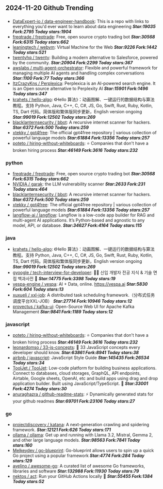 ## 2024-11-20 Github Trending

### 
* [DataExpert-io / data-engineer-handbook](https://github.com/DataExpert-io/data-engineer-handbook): This is a repo with links to everything you'd ever want to learn about data engineering ***Star:19035 Fork:2795 Today stars:1904***
* [freqtrade / freqtrade](https://github.com/freqtrade/freqtrade): Free, open source crypto trading bot ***Star:30568 Fork:6315 Today stars:662***
* [leaningtech / webvm](https://github.com/leaningtech/webvm): Virtual Machine for the Web ***Star:9226 Fork:1442 Today stars:521***
* [twentyhq / twenty](https://github.com/twentyhq/twenty): Building a modern alternative to Salesforce, powered by the community. ***Star:20904 Fork:2299 Today stars:367***
* [awslabs / multi-agent-orchestrator](https://github.com/awslabs/multi-agent-orchestrator): Flexible and powerful framework for managing multiple AI agents and handling complex conversations ***Star:1100 Fork:77 Today stars:366***
* [ItzCrazyKns / Perplexica](https://github.com/ItzCrazyKns/Perplexica): Perplexica is an AI-powered search engine. It is an Open source alternative to Perplexity AI ***Star:15901 Fork:1496 Today stars:347***
* [krahets / hello-algo](https://github.com/krahets/hello-algo): 《Hello 算法》：动画图解、一键运行的数据结构与算法教程。支持 Python, Java, C++, C, C#, JS, Go, Swift, Rust, Ruby, Kotlin, TS, Dart 代码。简体版和繁体版同步更新，English version ongoing ***Star:99019 Fork:12502 Today stars:269***
* [blacklanternsecurity / bbot](https://github.com/blacklanternsecurity/bbot): A recursive internet scanner for hackers. ***Star:6372 Fork:500 Today stars:259***
* [xtekky / gpt4free](https://github.com/xtekky/gpt4free): The official gpt4free repository | various collection of powerful language models ***Star:61884 Fork:13356 Today stars:257***
* [poteto / hiring-without-whiteboards](https://github.com/poteto/hiring-without-whiteboards): ⭐️ Companies that don't have a broken hiring process ***Star:46149 Fork:3616 Today stars:232***

### python
* [freqtrade / freqtrade](https://github.com/freqtrade/freqtrade): Free, open source crypto trading bot ***Star:30568 Fork:6315 Today stars:662***
* [NVIDIA / garak](https://github.com/NVIDIA/garak): the LLM vulnerability scanner ***Star:2633 Fork:231 Today stars:464***
* [blacklanternsecurity / bbot](https://github.com/blacklanternsecurity/bbot): A recursive internet scanner for hackers. ***Star:6372 Fork:500 Today stars:259***
* [xtekky / gpt4free](https://github.com/xtekky/gpt4free): The official gpt4free repository | various collection of powerful language models ***Star:61884 Fork:13356 Today stars:257***
* [langflow-ai / langflow](https://github.com/langflow-ai/langflow): Langflow is a low-code app builder for RAG and multi-agent AI applications. It’s Python-based and agnostic to any model, API, or database. ***Star:34627 Fork:4164 Today stars:115***

### java
* [krahets / hello-algo](https://github.com/krahets/hello-algo): 《Hello 算法》：动画图解、一键运行的数据结构与算法教程。支持 Python, Java, C++, C, C#, JS, Go, Swift, Rust, Ruby, Kotlin, TS, Dart 代码。简体版和繁体版同步更新，English version ongoing ***Star:99019 Fork:12502 Today stars:269***
* [gyoogle / tech-interview-for-developer](https://github.com/gyoogle/tech-interview-for-developer): 👶🏻 신입 개발자 전공 지식 & 기술 면접 백과사전 📖 ***Star:14775 Fork:3398 Today stars:19***
* [vespa-engine / vespa](https://github.com/vespa-engine/vespa): AI + Data, online. https://vespa.ai ***Star:5830 Fork:604 Today stars:13***
* [xuxueli / xxl-job](https://github.com/xuxueli/xxl-job): A distributed task scheduling framework.（分布式任务调度平台XXL-JOB） ***Star:27714 Fork:10946 Today stars:12***
* [provectus / kafka-ui](https://github.com/provectus/kafka-ui): Open-Source Web UI for Apache Kafka Management ***Star:9841 Fork:1189 Today stars:12***

### javascript
* [poteto / hiring-without-whiteboards](https://github.com/poteto/hiring-without-whiteboards): ⭐️ Companies that don't have a broken hiring process ***Star:46149 Fork:3616 Today stars:232***
* [leonardomso / 33-js-concepts](https://github.com/leonardomso/33-js-concepts): 📜 33 JavaScript concepts every developer should know. ***Star:63861 Fork:8941 Today stars:38***
* [airbnb / javascript](https://github.com/airbnb/javascript): JavaScript Style Guide ***Star:145435 Fork:26534 Today stars:34***
* [ToolJet / ToolJet](https://github.com/ToolJet/ToolJet): Low-code platform for building business applications. Connect to databases, cloud storages, GraphQL, API endpoints, Airtable, Google sheets, OpenAI, etc and build apps using drag and drop application builder. Built using JavaScript/TypeScript. 🚀 ***Star:33001 Fork:4274 Today stars:30***
* [anuraghazra / github-readme-stats](https://github.com/anuraghazra/github-readme-stats): ⚡ Dynamically generated stats for your github readmes ***Star:69701 Fork:23106 Today stars:27***

### go
* [projectdiscovery / katana](https://github.com/projectdiscovery/katana): A next-generation crawling and spidering framework. ***Star:12121 Fork:626 Today stars:171***
* [ollama / ollama](https://github.com/ollama/ollama): Get up and running with Llama 3.2, Mistral, Gemma 2, and other large language models. ***Star:98563 Fork:7841 Today stars:160***
* [Melkeydev / go-blueprint](https://github.com/Melkeydev/go-blueprint): Go-blueprint allows users to spin up a quick Go project using a popular framework ***Star:4774 Fork:284 Today stars:129***
* [avelino / awesome-go](https://github.com/avelino/awesome-go): A curated list of awesome Go frameworks, libraries and software ***Star:132988 Fork:11930 Today stars:79***
* [nektos / act](https://github.com/nektos/act): Run your GitHub Actions locally 🚀 ***Star:55455 Fork:1384 Today stars:52***
